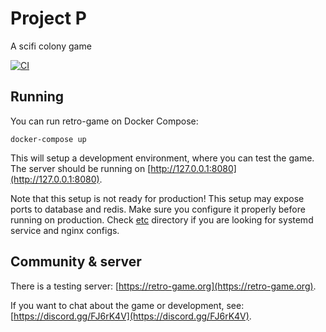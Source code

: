 # Project P
A scifi colony game

[![CI](https://github.com/retro-game/retro-game/workflows/CI/badge.svg)](https://github.com/retro-game/retro-game/actions)

## Running
You can run retro-game on Docker Compose:
```shell script
docker-compose up
```
This will setup a development environment, where you can test the game.
The server should be running on [http://127.0.0.1:8080](http://127.0.0.1:8080).

Note that this setup is not ready for production!
This setup may expose ports to database and redis.
Make sure you configure it properly before running on production.
Check [etc](etc) directory if you are looking for systemd service and nginx configs.

## Community & server
There is a testing server: [https://retro-game.org](https://retro-game.org).

If you want to chat about the game or development, see: [https://discord.gg/FJ6rK4V](https://discord.gg/FJ6rK4V).
